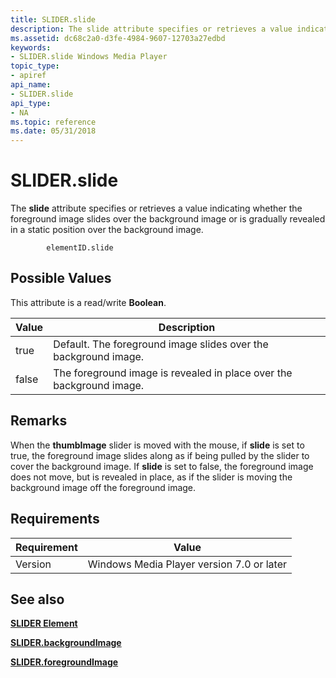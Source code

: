 ```yaml
---
title: SLIDER.slide
description: The slide attribute specifies or retrieves a value indicating whether the foreground image slides over the background image or is gradually revealed in a static position over the background image.
ms.assetid: dc68c2a0-d3fe-4984-9607-12703a27edbd
keywords:
- SLIDER.slide Windows Media Player
topic_type:
- apiref
api_name:
- SLIDER.slide
api_type:
- NA
ms.topic: reference
ms.date: 05/31/2018
---
```


# SLIDER.slide

The **slide** attribute specifies or retrieves a value indicating whether the foreground image slides over the background image or is gradually revealed in a static position over the background image.

``` syntax
        elementID.slide
```

## Possible Values

This attribute is a read/write **Boolean**.



| Value | Description                                                          |
|-------|----------------------------------------------------------------------|
| true  | Default. The foreground image slides over the background image.      |
| false | The foreground image is revealed in place over the background image. |



 

## Remarks

When the **thumbImage** slider is moved with the mouse, if **slide** is set to true, the foreground image slides along as if being pulled by the slider to cover the background image. If **slide** is set to false, the foreground image does not move, but is revealed in place, as if the slider is moving the background image off the foreground image.

## Requirements



| Requirement | Value |
|--------------------|------------------------------------------------------|
| Version<br/> | Windows Media Player version 7.0 or later<br/> |



## See also

<dl> <dt>

[**SLIDER Element**](slider-element.md)
</dt> <dt>

[**SLIDER.backgroundImage**](slider-backgroundimage.md)
</dt> <dt>

[**SLIDER.foregroundImage**](slider-foregroundimage.md)
</dt> </dl>

 

 





